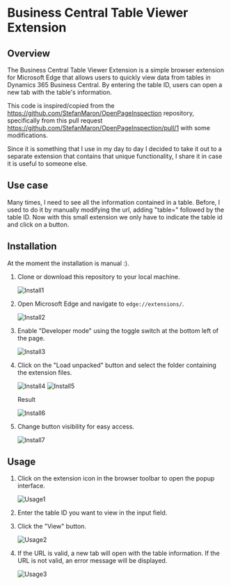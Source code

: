 # Business Central Table Viewer Extension

## Overview

The Business Central Table Viewer Extension is a simple browser extension for Microsoft Edge that allows users to quickly view data from tables in Dynamics 365 Business Central. By entering the table ID, users can open a new tab with the table's information.

This code is inspired/copied from the https://github.com/StefanMaron/OpenPageInspection repository, specifically from this pull request
https://github.com/StefanMaron/OpenPageInspection/pull/1 with some modifications.

Since it is something that I use in my day to day I decided to take it out to a separate extension that contains that unique functionality, I share it in case it is useful to someone else.

## Use case

Many times, I need to see all the information contained in a table. Before, I used to do it by manually modifying the url, adding "table=" followed by the table ID.
Now with this small extension we only have to indicate the table id and click on a button.

## Installation

At the moment the installation is manual :).
1. Clone or download this repository to your local machine.

    ![Install1](/Res/Install1.png)
2. Open Microsoft Edge and navigate to `edge://extensions/`.
   
    ![Install2](/Res/Install2.png)
3. Enable "Developer mode" using the toggle switch at the bottom left of the page.
   
    ![Install3](/Res/Install3.png)
4. Click on the "Load unpacked" button and select the folder containing the extension files.
   
    ![Install4](/Res/Install4.png)
    ![Install5](/Res/Install5.png)

    Result
    
    ![Install6](/Res/Install6.png)
5. Change button visibility for easy access.

    ![Install7](/Res/Install7.png)

## Usage

1. Click on the extension icon in the browser toolbar to open the popup interface.
   
    ![Usage1](/Res/Usage1.png)
2. Enter the table ID you want to view in the input field.
3. Click the "View" button.
   
    ![Usage2](/Res/Usage2.png)
4. If the URL is valid, a new tab will open with the table information. If the URL is not valid, an error message will be displayed.
   
    ![Usage3](/Res/Usage3.png)